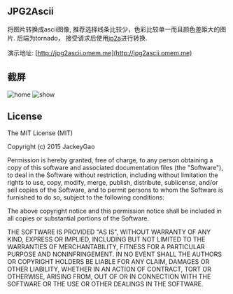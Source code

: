 ## JPG2Ascii

将图片转换成ascii图像, 推荐选择线条比较少，色彩比较单一而且颜色差距大的图片.
后端为tornado， 接受请求后使用[jp2a](https://csl.name/jp2a/)进行转换.

演示地址: [http://jpg2ascii.omem.me](http://jpg2ascii.omem.me)

## 截屏

![home][1]
![show][2]



## License

The MIT License (MIT)

Copyright (c) 2015 JackeyGao

Permission is hereby granted, free of charge, to any person obtaining a copy
of this software and associated documentation files (the "Software"), to deal
in the Software without restriction, including without limitation the rights
to use, copy, modify, merge, publish, distribute, sublicense, and/or sell
copies of the Software, and to permit persons to whom the Software is
furnished to do so, subject to the following conditions:

The above copyright notice and this permission notice shall be included in all
copies or substantial portions of the Software.

THE SOFTWARE IS PROVIDED "AS IS", WITHOUT WARRANTY OF ANY KIND, EXPRESS OR
IMPLIED, INCLUDING BUT NOT LIMITED TO THE WARRANTIES OF MERCHANTABILITY,
FITNESS FOR A PARTICULAR PURPOSE AND NONINFRINGEMENT. IN NO EVENT SHALL THE
AUTHORS OR COPYRIGHT HOLDERS BE LIABLE FOR ANY CLAIM, DAMAGES OR OTHER
LIABILITY, WHETHER IN AN ACTION OF CONTRACT, TORT OR OTHERWISE, ARISING FROM,
OUT OF OR IN CONNECTION WITH THE SOFTWARE OR THE USE OR OTHER DEALINGS IN THE
SOFTWARE.


[1]:https://github.com/jackeyGao/JPG2Ascii/raw/master/ScreenCaptures/screenCapture-1.jpg
[2]:https://github.com/jackeyGao/JPG2Ascii/raw/master/ScreenCaptures/screenCapture-2.jpg


